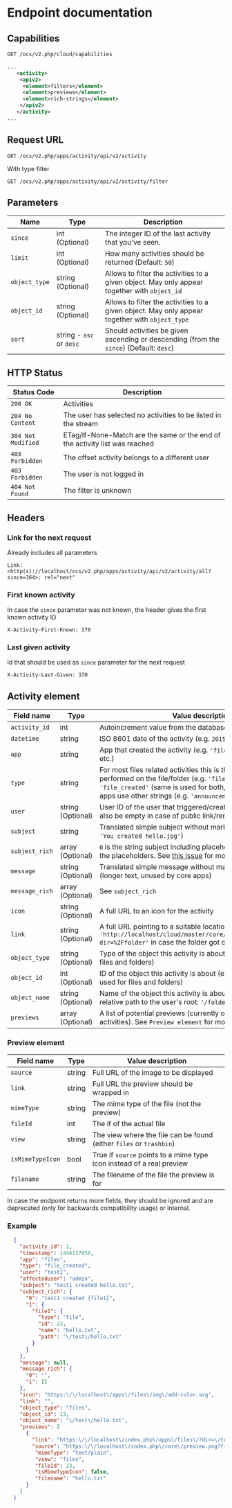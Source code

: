 # Endpoint documentation

## Capabilities

```xml
GET /ocs/v2.php/cloud/capabilities

...
   <activity>
    <apiv2>
     <element>filters</element>
     <element>previews</element>
     <element>rich-strings</element>
    </apiv2>
   </activity>
...
```
## Request URL

```
GET /ocs/v2.php/apps/activity/api/v2/activity
```

With type filter

```
GET /ocs/v2.php/apps/activity/api/v2/activity/filter
```

## Parameters

Name | Type | Description
---- | ---- | -----------
`since` | int (Optional) | The integer ID of the last activity that you’ve seen.
`limit` | int (Optional) | How many activities should be returned (Default: `50`)
`object_type` | string (Optional) | Allows to filter the activities to a given object. May only appear together with `object_id`
`object_id` | string (Optional) | Allows to filter the activities to a given object. May only appear together with `object_type`
`sort` | string - `asc` or `desc` | Should activities be given ascending or descending (from the `since`) (Default: `desc`)

## HTTP Status

Status Code | Description
----------- | -----------
`200 OK` |  Activities
`204 No Content` |  The user has selected no activities to be listed in the stream
`304 Not Modified` | ETag/If-None-Match are the same or the end of the activity list was reached
`403 Forbidden` | The offset activity belongs to a different user
`403 Forbidden` | The user is not logged in
`404 Not Found` | The filter is unknown

## Headers

### Link for the next request

Already includes all parameters
```
Link: <http(s)://localhost/ocs/v2.php/apps/activity/api/v2/activity/all?since=364>; rel="next"
```

### First known activity

In case the `since` parameter was not known, the header gives the first known activity ID
```
X-Activity-First-Known: 370
```

### Last given activity

Id that should be used as `since` parameter for the next request
```
X-Activity-Last-Given: 370
```


## Activity element

Field name | Type | Value description
---------- | ---- | -----------------
`activity_id` | int | Autoincrement value from the database
`datetime` | string | ISO 8601 date of the activity (e.g. `2015-11-20T12:49:31+00:00`)
`app` | string | App that created the activity (e.g. `'files'`, `'files_sharing'`, etc.)
`type` | string | For most files related activities this is the action that was performed on the file/folder (e.g. `'file_changed'`, `'file_created'` (same is used for both, file and folder)), other apps use other strings (e.g. `'announcementcenter'`)
`user` | string (Optional) | User ID of the user that triggered/created this activity (can also be empty in case of public link/remote share action)
`subject` | string | Translated simple subject without markup, ready for use (e.g. `'You created hello.jpg'`)
`subject_rich` | array (Optional) | `0` is the string subject including placeholders, `1` is an array with the placeholders. See [this issue](https://github.com/nextcloud/server/issues/1706) for more information
`message` | string (Optional) | Translated simple message without markup, ready for use (longer text, unused by core apps)
`message_rich` | array (Optional) | See `subject_rich`
`icon` | string (Optional) | A full URL to an icon for the activity
`link` | string (Optional) | A full URL pointing to a suitable location (e.g. `'http://localhost/cloud/master/core/index.php/apps/files/?dir=%2Ffolder'` in case the folder got created)
`object_type` | string (Optional) | Type of the object this activity is about (e.g. `'files'` is used for files and folders)
`object_id` | int (Optional) | ID of the object this activity is about (e.g. ID in the file cache is used for files and folders)
`object_name` | string (Optional) | Name of the object this activity is about (e.g. for files it's the relative path to the user's root: `'/folder/.travis.yml'`)
`previews` | array (Optional) | A list of potential previews (currently only available for file activities). See `Preview element` for more information

### Preview element

Field name | Type | Value description
---------- | ---- | -----------------
`source` | string | Full URL of the image to be displayed
`link` | string | Full URL the preview should be wrapped in
`mimeType` | string | The mime type of the file (not the preview)
`fileId` | int | The if of the actual file
`view` | string | The view where the file can be found (either `files` or `trashbin`)
`isMimeTypeIcon` | bool | True if `source` points to a mime type icon instead of a real preview
`filename` | string | The filename of the file the preview is for

In case the endpoint returns more fields, they should be ignored and are deprecated (only for backwards compatibility usage) or internal.

### Example

```json
  {
    "activity_id": 1,
    "timestamp": 1446137950,
    "app": "files",
    "type": "file_created",
    "user": "test1",
    "affecteduser": "admin",
    "subject": "test1 created hello.txt",
    "subject_rich": {
      "0": "test1 created {file1}",
      "1": {
        "file1": {
          "type": "file",
          "id": 23,
          "name": "hello.txt",
          "path": "\/test\/hello.txt"
        }
      }
    },
    "message": null,
    "message_rich": {
      "0": "",
      "1": []
    },
    "icon": "https:\/\/localhost\/apps\/files\/img\/add-color.svg",
    "link": "",
    "object_type": "files",
    "object_id": 23,
    "object_name": "\/test\/hello.txt",
    "previews": [
      {
        "link": "https:\/\/localhost\/index.php\/apps\/files\/?dir=\/test&scrollto=hello.txt",
        "source": "https:\/\/localhost\/index.php\/core\/preview.png?file=\/hello.txt&x=150&y=150",
         "mimeType": "text/plain",
         "view": "files",
         "fileId": 23,
         "isMimeTypeIcon": false,
         "filename": "hello.txt"
      }
    ]
  }
```
